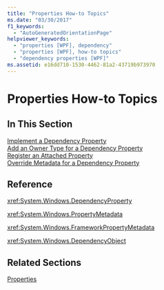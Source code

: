 ```yaml
---
title: "Properties How-to Topics"
ms.date: "03/30/2017"
f1_keywords: 
  - "AutoGeneratedOrientationPage"
helpviewer_keywords: 
  - "properties [WPF], dependency"
  - "properties [WPF], how-to topics"
  - "dependency properties [WPF]"
ms.assetid: e16dd710-1530-4462-81a2-43719b973970
---
```

# Properties How-to Topics
## In This Section  
 [Implement a Dependency Property](how-to-implement-a-dependency-property.md)  
 [Add an Owner Type for a Dependency Property](how-to-add-an-owner-type-for-a-dependency-property.md)  
 [Register an Attached Property](how-to-register-an-attached-property.md)  
 [Override Metadata for a Dependency Property](how-to-override-metadata-for-a-dependency-property.md)  
  
## Reference  
 <xref:System.Windows.DependencyProperty>  
  
 <xref:System.Windows.PropertyMetadata>  
  
 <xref:System.Windows.FrameworkPropertyMetadata>  
  
 <xref:System.Windows.DependencyObject>  
  
## Related Sections  
 [Properties](properties-wpf.md)
